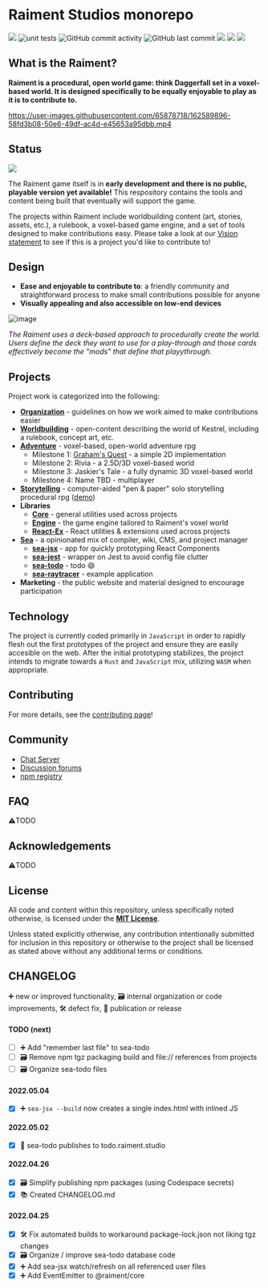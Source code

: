 # Raiment Studios monorepo

![](https://img.shields.io/badge/license-MIT-039) ![unit tests](https://github.com/raiment-studios/monorepo/actions/workflows/unit-test.yml/badge.svg) ![GitHub commit activity](https://img.shields.io/github/commit-activity/w/raiment-studios/monorepo) ![GitHub last commit](https://img.shields.io/github/last-commit/raiment-studios/monorepo) [![](https://img.shields.io/badge/dev-CHANGELOG-14D)](https://github.com/raiment-studios/monorepo#changelog) [![](https://img.shields.io/badge/discussions-welcome!-489)](https://github.com/raiment-studios/monorepo/discussions) [![](https://img.shields.io/badge/chat-zulip-386)](https://raiment-studios.zulipchat.com/)

## What is the Raiment?

**Raiment is a procedural, open world game: think Daggerfall set in a voxel-based world. It is designed specifically to be equally enjoyable to play as it is to contribute to.**

https://user-images.githubusercontent.com/65878718/162589896-58fd3b08-50e6-49df-ac4d-e45653a95dbb.mp4

## Status

[![](https://img.shields.io/badge/status-not%20yet%20ready!-d53)](https://raiment-studios.zulipchat.com/)

The Raiment game itself is in **early development and there is no public, playable version yet available!** This respository contains the tools and content being built that eventually will support the game.

The projects within Raiment include worldbuilding content (art, stories, assets, etc.), a rulebook, a voxel-based game engine, and a set of tools designed to make contributions easy. Please take a look at our [Vision statement](source/projects/organization/vision.md) to see if this is a project you'd like to contribute to!

## Design

-   **Ease and enjoyable to contribute to**: a friendly community and straightforward process to make small contributions possible for anyone
-   **Visually appealing and also accessible on low-end devices**

![image](https://user-images.githubusercontent.com/65878718/162591525-b9be3729-4611-4c85-9146-ce003426f3d6.png)

_The Raiment uses a deck-based approach to procedurally create the world. Users define the deck they want to use for a play-through and those cards effectively become the "mods" that define that playythrough._

## Projects

Project work is categorized into the following:

-   [**Organization**](source/projects/organization) - guidelines on how we work aimed to make contributions easier
-   [**Worldbuilding**](source/projects/worldbuilding) - open-content describing the world of Kestrel, including a rulebook, concept art, etc.
-   [**Adventure**](source/projects/adventure) - voxel-based, open-world adventure rpg
    -   Milestone 1: [Graham's Quest](https://grahams-quest.raiment.studio/) - a simple 2D implementation
    -   Milestone 2: Rivia - a 2.5D/3D voxel-based world
    -   Milestone 3: Jaskier's Tale - a fully dynamic 3D voxel-based world
    -   Milestone 4: Name TBD - multiplayer
-   [**Storytelling**](source/projects/storytelling) - computer-aided "pen & paper" solo storytelling procedural rpg ([demo](https://storytelling.raiment.studio/))
-   **Libraries**
    -   [**Core**](source/lib/core) - general utilities used across projects
    -   [**Engine**](source/lib/engine) - the game engine tailored to Raiment's voxel world
    -   [**React-Ex**](source/lib/react-ex) - React utilities & extensions used across projects
-   [**Sea**](source/projects/sea) - a opinionated mix of compiler, wiki, CMS, and project manager
    -   [**sea-jsx**](source/projects/sea/apps/sea-jsx) - app for quickly prototyping React Components
    -   [**sea-jest**](source/projects/sea/apps/sea-jest) - wrapper on Jest to avoid config file clutter
    -   [**sea-todo**](source/projects/sea/apps/sea-todo) - todo 😄
    -   [**sea-raytracer**](source/projects/sea/apps/sea-raytracer) - example application
-   **Marketing** - the public website and material designed to encourage participation

## Technology

The project is currently coded primarily in `JavaScript` in order to rapidly flesh out the first prototypes of the project and ensure they are easily accesible on the web. After the initial prototyping stabilizes, the project intends to migrate towards a `Rust` and `JavaScript` mix, utilizing `WASM` when appropriate.

## Contributing

For more details, see the [contributing page](source/projects/organization/contributing.md)!

## Community

-   [Chat Server](https://raiment-studios.zulipchat.com/)
-   [Discussion forums](https://github.com/raiment-studios/monorepo/discussions)
-   [npm registry](https://www.npmjs.com/package/@raiment)

## FAQ

⚠️TODO

## Acknowledgements

⚠️TODO

## License

All code and content within this repository, unless specifically noted otherwise, is licensed under the **[MIT License](./LICENSE)**.

Unless stated explicitly otherwise, any contribution intentionally submitted for inclusion in this repository or otherwise to the project shall be licensed as stated above without any additional terms or conditions.

## CHANGELOG

➕ new or improved functionality, 🗃️ internal organization or code improvements, 🛠️ defect fix, 📣 publication or release

#### TODO (next)

-   [ ] ➕ Add "remember last file" to sea-todo
-   [ ] 🗃️ Remove npm tgz packaging build and file:// references from projects
-   [ ] 🗃️ Organize sea-todo files

#### 2022.05.04

-   [x] ➕ `sea-jsx --build` now creates a single index.html with inlined JS

#### 2022.05.02

-   [x] 📣 sea-todo publishes to todo.raiment.studio

#### 2022.04.26

-   [x] 🗃️ Simplify publishing npm packages (using Codespace secrets)
-   [x] 📚 Created CHANGELOG.md

#### 2022.04.25

-   [x] 🛠️ Fix automated builds to workaround package-lock.json not liking tgz changes
-   [x] 🗃️ Organize / improve sea-todo database code
-   [x] ➕ Add sea-jsx watch/refresh on all referenced user files
-   [x] ➕ Add EventEmitter to @raiment/core
